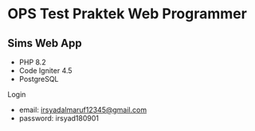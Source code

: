 # **OPS Test Praktek Web Programmer**

## **Sims Web App**

- PHP 8.2
- Code Igniter 4.5
- PostgreSQL

Login
- email: irsyadalmaruf12345@gmail.com
- password: irsyad180901
